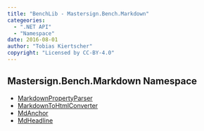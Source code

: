 ```yaml
---
title: "BenchLib - Mastersign.Bench.Markdown"
categeories:
  - ".NET API"
  - "Namespace"
date: 2016-08-01
author: "Tobias Kiertscher"
copyright: "Licensed by CC-BY-4.0"
---
```


## Mastersign.Bench.Markdown Namespace

* [MarkdownPropertyParser](/clr-api/mastersign-bench-markdown-markdownpropertyparser/)
* [MarkdownToHtmlConverter](/clr-api/mastersign-bench-markdown-markdowntohtmlconverter/)
* [MdAnchor](/clr-api/mastersign-bench-markdown-mdanchor/)
* [MdHeadline](/clr-api/mastersign-bench-markdown-mdheadline/)
